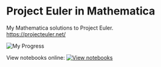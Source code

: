 # Project Euler in Mathematica
My Mathematica solutions to Project Euler.    
https://projecteuler.net/  

![My Progress](https://projecteuler.net/profile/mewing.png)

View notebooks online: [![View notebooks](https://wolfr.am/HAAhzkRq)](https://wolfr.am/Otp1HQaz)
